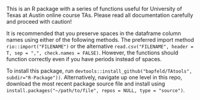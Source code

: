 This is an R package with a series of functions useful for University of Texas
at Austin online course TAs. Please read all documentation carefully and proceed with caution!

It is recommended that you preserve spaces in the dataframe column names using either of the following methods. The preferred import method `rio::import("FILENAME")` or the alternative `read.csv("FILENAME", header = T, sep = ",", check.names = FALSE)`. However, the functions should function correctly even if you have periods instead of spaces.   

To install this package, run `devtools::install_github("bapfeld/TAtools", subdir="R-Package"))`.  Alternatively, navigate up one level in this repo, download the most recent package source file and install using `install.packages("~/path/to/file", repos = NULL, type = "source")`.

[^1]: If you do not have rio installed already, install using `install.packages("rio")`.
